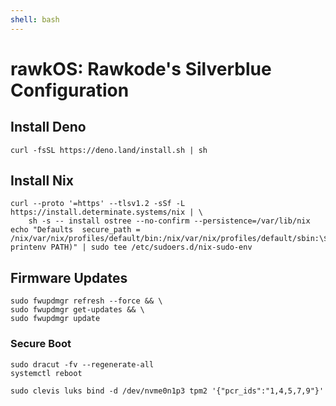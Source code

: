 ```yaml
---
shell: bash
---
```


# rawkOS: Rawkode's Silverblue Configuration

## Install Deno

```shell
curl -fsSL https://deno.land/install.sh | sh
```

## Install Nix

```shell { "name": "install-nix" }
curl --proto '=https' --tlsv1.2 -sSf -L https://install.determinate.systems/nix | \
    sh -s -- install ostree --no-confirm --persistence=/var/lib/nix
echo "Defaults  secure_path = /nix/var/nix/profiles/default/bin:/nix/var/nix/profiles/default/sbin:\$(sudo printenv PATH)" | sudo tee /etc/sudoers.d/nix-sudo-env
```

## Firmware Updates

```shell '{"name": "firmware-update"}'
sudo fwupdmgr refresh --force && \
sudo fwupdmgr get-updates && \
sudo fwupdmgr update
```

### Secure Boot

```shell { "name": "secure-boot-part-one" }
sudo dracut -fv --regenerate-all
systemctl reboot
```

```shell { "name": "secure-boot-part-two" }
sudo clevis luks bind -d /dev/nvme0n1p3 tpm2 '{"pcr_ids":"1,4,5,7,9"}'
```
